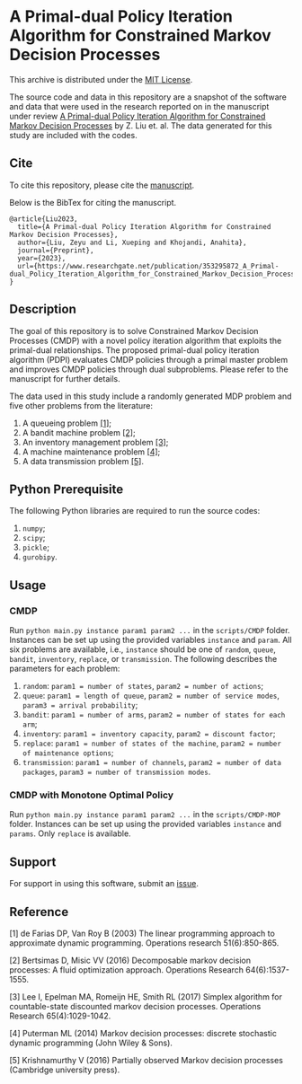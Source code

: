 # A Primal-dual Policy Iteration Algorithm for Constrained Markov Decision Processes

This archive is distributed under the [MIT License](LICENSE).

The source code and data in this repository are a snapshot of the software and data
that were used in the research reported on in the manuscript under review 
[A Primal-dual Policy Iteration Algorithm for Constrained Markov Decision Processes](https://www.researchgate.net/publication/353295872_A_Primal-dual_Policy_Iteration_Algorithm_for_Constrained_Markov_Decision_Processes) by Z. Liu et. al. The data generated for this study are included with the codes.

## Cite

To cite this repository, please cite the [manuscript](https://www.researchgate.net/publication/353295872_A_Primal-dual_Policy_Iteration_Algorithm_for_Constrained_Markov_Decision_Processes).

Below is the BibTex for citing the manuscript.

```
@article{Liu2023,
  title={A Primal-dual Policy Iteration Algorithm for Constrained Markov Decision Processes},
  author={Liu, Zeyu and Li, Xueping and Khojandi, Anahita},
  journal={Preprint},
  year={2023},
  url={https://www.researchgate.net/publication/353295872_A_Primal-dual_Policy_Iteration_Algorithm_for_Constrained_Markov_Decision_Processes}
}
```

## Description

The goal of this repository is to solve Constrained Markov Decision Processes (CMDP) with a novel policy iteration algorithm that exploits the primal-dual relationships. The proposed primal-dual policy iteration algorithm (PDPI) evaluates CMDP policies through a primal master problem and improves CMDP policies through dual subproblems. Please refer to the manuscript for further details.

The data used in this study include a randomly generated MDP problem and five other problems from the literature:
1. A queueing problem [[1]](#1);
2. A bandit machine problem [[2]](#2);
3. An inventory management problem [[3]](#3);
4. A machine maintenance problem [[4]](#4);
5. A data transmission problem [[5]](#5).


## Python Prerequisite

The following Python libraries are required to run the source codes:
1. `numpy`;
2. `scipy`;
3. `pickle`;
4. `gurobipy`.

## Usage

### CMDP

Run `python main.py instance param1 param2 ...` in the `scripts/CMDP` folder. Instances can be set up using the provided variables `instance` and `param`. All six problems are available, i.e., `instance` should be one of `random`, `queue`, `bandit`, `inventory`, `replace`, or `transmission`. The following describes the parameters for each problem:
1. `random`: `param1 = number of states`, `param2 = number of actions`;
2. `queue`: `param1 = length of queue`, `param2 = number of service modes`, `param3 = arrival probability`;
3. `bandit`: `param1 = number of arms`, `param2 = number of states for each arm`;
4. `inventory`: `param1 = inventory capacity`, `param2 = discount factor`;
5. `replace`: `param1 = number of states of the machine`, `param2 = number of maintenance options`;
6. `transmission`: `param1 = number of channels`, `param2 = number of data packages`, `param3 = number of transmission modes`.

### CMDP with Monotone Optimal Policy

Run `python main.py instance param1 param2 ...` in the `scripts/CMDP-MOP` folder. Instances can be set up using the provided variables `instance` and `params`. Only `replace` is available.


## Support

For support in using this software, submit an
[issue](https://github.com/Louisliuzy/Primal_Dual_Policy_Iteration/issues/new).

## Reference
<a id="1">[1]</a> de Farias DP, Van Roy B (2003) The linear programming approach to approximate dynamic programming. Operations research 51(6):850-865.

<a id="2">[2]</a> Bertsimas D, Misic VV (2016) Decomposable markov decision processes: A fluid optimization approach. Operations Research 64(6):1537-1555.

<a id="3">[3]</a> Lee I, Epelman MA, Romeijn HE, Smith RL (2017) Simplex algorithm for countable-state discounted markov decision processes. Operations Research 65(4):1029-1042.

<a id="4">[4]</a> Puterman ML (2014) Markov decision processes: discrete stochastic dynamic programming (John Wiley & Sons).

<a id="5">[5]</a> Krishnamurthy V (2016) Partially observed Markov decision processes (Cambridge university press).
